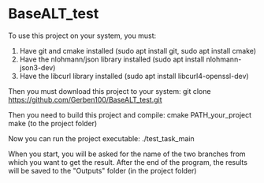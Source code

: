 # BaseALT_test
To use this project on your system, you must:
1) Have git and cmake installed (sudo apt install git, sudo apt install cmake)
2) Have the nlohmann/json library installed (sudo apt install nlohmann-json3-dev)
3) Have the libcurl library installed (sudo apt install libcurl4-openssl-dev)
   
Then you must download this project to your system:
git clone https://github.com/Gerben100/BaseALT_test.git

Then you need to build this project and compile:
cmake PATH_your_project
make (to the project folder)

Now you can run the project executable:
./test_task_main

When you start, you will be asked for the name of the two branches from which you want to get the result.
After the end of the program, the results will be saved to the "Outputs" folder (in the project folder)
